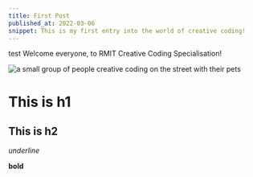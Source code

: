 ```yaml
---
title: First Post 
published_at: 2022-03-06
snippet: This is my first entry into the world of creative coding!
---
```


test 
Welcome everyone, to RMIT Creative Coding Specialisation!

![a small group of people creative coding on the street with their pets](/240306_first_post/lilypad.jpg)

# This is h1

## This is h2

_underline_

**bold**
